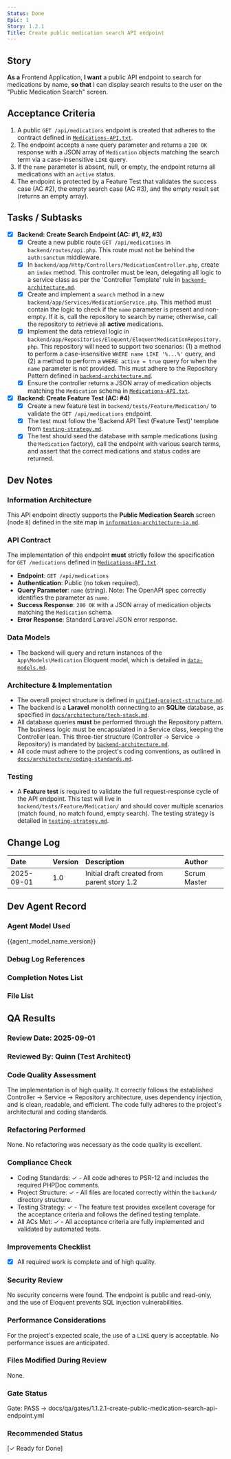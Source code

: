 ```yaml
---
Status: Done
Epic: 1
Story: 1.2.1
Title: Create public medication search API endpoint
---
```


## Story

**As a** Frontend Application,
**I want** a public API endpoint to search for medications by name,
**so that** I can display search results to the user on the "Public Medication Search" screen.

## Acceptance Criteria

1.  A public `GET /api/medications` endpoint is created that adheres to the contract defined in [`Medications-API.txt`](../../docs/OpenAPI/Medications-API.txt).
2.  The endpoint accepts a `name` query parameter and returns a `200 OK` response with a JSON array of `Medication` objects matching the search term via a case-insensitive `LIKE` query.
3.  If the `name` parameter is absent, null, or empty, the endpoint returns all medications with an `active` status.
4.  The endpoint is protected by a Feature Test that validates the success case (AC #2), the empty search case (AC #3), and the empty result set (returns an empty array).

## Tasks / Subtasks

- [x] **Backend: Create Search Endpoint (AC: #1, #2, #3)**
  - [x] Create a new public route `GET /api/medications` in `backend/routes/api.php`. This route must not be behind the `auth:sanctum` middleware.
  - [x] In `backend/app/Http/Controllers/MedicationController.php`, create an `index` method. This controller must be lean, delegating all logic to a service class as per the 'Controller Template' rule in [`backend-architecture.md`](../../docs/architecture/backend-architecture.md).
  - [x] Create and implement a `search` method in a new `backend/app/Services/MedicationService.php`. This method must contain the logic to check if the `name` parameter is present and non-empty. If it is, call the repository to search by name; otherwise, call the repository to retrieve all **active** medications.
  - [x] Implement the data retrieval logic in `backend/app/Repositories/Eloquent/EloquentMedicationRepository.php`. This repository will need to support two scenarios: (1) a method to perform a case-insensitive `WHERE name LIKE '%...%'` query, and (2) a method to perform a `WHERE active = true` query for when the `name` parameter is not provided. This must adhere to the Repository Pattern defined in [`backend-architecture.md`](../../docs/architecture/backend-architecture.md).
  - [x] Ensure the controller returns a JSON array of medication objects matching the `Medication` schema in [`Medications-API.txt`](../../docs/OpenAPI/Medications-API.txt).
- [x] **Backend: Create Feature Test (AC: #4)**
  - [x] Create a new feature test in `backend/tests/Feature/Medication/` to validate the `GET /api/medications` endpoint.
  - [x] The test must follow the 'Backend API Test (Feature Test)' template from [`testing-strategy.md`](../../docs/architecture/testing-strategy.md).
  - [x] The test should seed the database with sample medications (using the `Medication` factory), call the endpoint with various search terms, and assert that the correct medications and status codes are returned.

## Dev Notes

### Information Architecture

This API endpoint directly supports the **Public Medication Search** screen (node `B`) defined in the site map in [`information-architecture-ia.md`](../../docs/front-end-spec/information-architecture-ia.md).

### API Contract

The implementation of this endpoint **must** strictly follow the specification for `GET /medications` defined in [`Medications-API.txt`](../../docs/OpenAPI/Medications-API.txt).

- **Endpoint**: `GET /api/medications`
- **Authentication**: Public (no token required).
- **Query Parameter**: `name` (string). Note: The OpenAPI spec correctly identifies the parameter as `name`.
- **Success Response**: `200 OK` with a JSON array of medication objects matching the `Medication` schema.
- **Error Response**: Standard Laravel JSON error response.

### Data Models

- The backend will query and return instances of the `App\Models\Medication` Eloquent model, which is detailed in [`data-models.md`](../../docs/architecture/data-models.md).

### Architecture & Implementation

- The overall project structure is defined in [`unified-project-structure.md`](../../docs/architecture/unified-project-structure.md).
- The backend is a **Laravel** monolith connecting to an **SQLite** database, as specified in [`docs/architecture/tech-stack.md`](../../docs/architecture/tech-stack.md).
- All database queries **must** be performed through the Repository pattern. The business logic must be encapsulated in a Service class, keeping the Controller lean. This three-tier structure (Controller -> Service -> Repository) is mandated by [`backend-architecture.md`](../../docs/architecture/backend-architecture.md).
- All code must adhere to the project's coding conventions, as outlined in [`docs/architecture/coding-standards.md`](../../docs/architecture/coding-standards.md).

### Testing

- A **Feature test** is required to validate the full request-response cycle of the API endpoint. This test will live in `backend/tests/Feature/Medication/` and should cover multiple scenarios (match found, no match found, empty search). The testing strategy is detailed in [`testing-strategy.md`](../../docs/architecture/testing-strategy.md).

## Change Log

| Date       | Version | Description                                 | Author       |
| :--------- | :------ | :------------------------------------------ | :----------- |
| 2025-09-01 | 1.0     | Initial draft created from parent story 1.2 | Scrum Master |

## Dev Agent Record

### Agent Model Used

{{agent_model_name_version}}

### Debug Log References

### Completion Notes List

### File List

## QA Results

### Review Date: 2025-09-01

### Reviewed By: Quinn (Test Architect)

### Code Quality Assessment

The implementation is of high quality. It correctly follows the established Controller -> Service -> Repository architecture, uses dependency injection, and is clean, readable, and efficient. The code fully adheres to the project's architectural and coding standards.

### Refactoring Performed

None. No refactoring was necessary as the code quality is excellent.

### Compliance Check

- Coding Standards: ✓ - All code adheres to PSR-12 and includes the required PHPDoc comments.
- Project Structure: ✓ - All files are located correctly within the `backend/` directory structure.
- Testing Strategy: ✓ - The feature test provides excellent coverage for the acceptance criteria and follows the defined testing template.
- All ACs Met: ✓ - All acceptance criteria are fully implemented and validated by automated tests.

### Improvements Checklist

- [x] All required work is complete and of high quality.

### Security Review

No security concerns were found. The endpoint is public and read-only, and the use of Eloquent prevents SQL injection vulnerabilities.

### Performance Considerations

For the project's expected scale, the use of a `LIKE` query is acceptable. No performance issues are anticipated.

### Files Modified During Review

None.

### Gate Status

Gate: PASS → docs/qa/gates/1.1.2.1-create-public-medication-search-api-endpoint.yml

### Recommended Status

[✓ Ready for Done]
